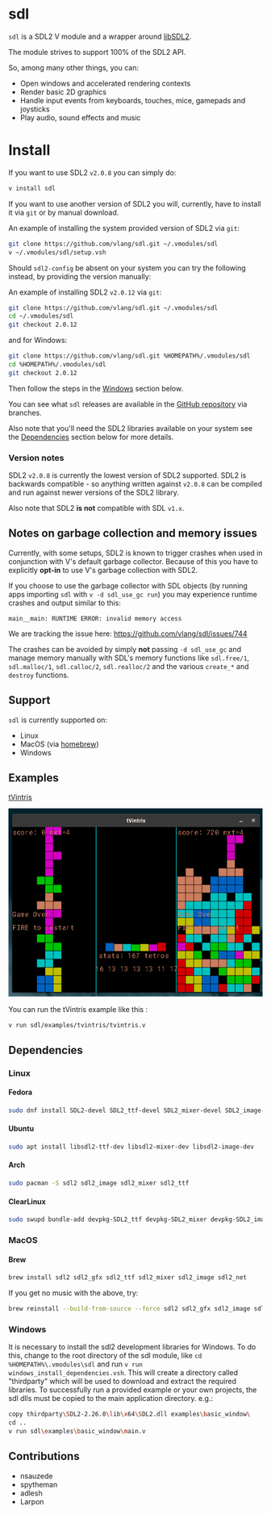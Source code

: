 # sdl

`sdl` is a SDL2 V module and a wrapper around [libSDL2](https://www.libsdl.org/).

The module strives to support 100% of the SDL2 API.

So, among many other things, you can:
- Open windows and accelerated rendering contexts
- Render basic 2D graphics
- Handle input events from keyboards, touches, mice, gamepads and joysticks
- Play audio, sound effects and music

# Install

If you want to use SDL2 `v2.0.8` you can simply do:
```bash
v install sdl
```

If you want to use another version of SDL2 you will, currently, have to install
it via `git` or by manual download.

An example of installing the system provided version of SDL2 via `git`:
```bash
git clone https://github.com/vlang/sdl.git ~/.vmodules/sdl
v ~/.vmodules/sdl/setup.vsh
```

Should `sdl2-config` be absent on your system you can try the following instead,
by providing the version manually:

An example of installing SDL2 `v2.0.12` via `git`:
```bash
git clone https://github.com/vlang/sdl.git ~/.vmodules/sdl
cd ~/.vmodules/sdl
git checkout 2.0.12
```
and for Windows:
```bash
git clone https://github.com/vlang/sdl.git %HOMEPATH%/.vmodules/sdl
cd %HOMEPATH%/.vmodules/sdl
git checkout 2.0.12
```
Then follow the steps in the [Windows](#windows) section below.

You can see what `sdl` releases are available in the [GitHub repository](https://github.com/vlang/sdl/branches) via branches.

Also note that you'll need the SDL2 libraries available on your system
see the [Dependencies](#dependencies) section below for more details.

### Version notes

SDL2 `v2.0.8` is currently the lowest version of SDL2 supported.
SDL2 is backwards compatible - so anything written against `v2.0.8` can be compiled and run
against newer versions of the SDL2 library.

Also note that SDL2 **is not** compatible with SDL `v1.x`.

## Notes on garbage collection and memory issues

Currently, with some setups, SDL2 is known to trigger crashes when used in conjunction
with V's default garbage collector. Because of this you have to explicitly **opt-in**
to use V's garbage collection with SDL2.

If you choose to use the garbage collector with SDL objects
(by running apps importing `sdl` with `v -d sdl_use_gc run`)
you may experience runtime crashes and output similar to this:

```
main__main: RUNTIME ERROR: invalid memory access
```

We are tracking the issue here: https://github.com/vlang/sdl/issues/744

The crashes can be avoided by simply **not** passing `-d sdl_use_gc` and
manage memory manually with SDL's memory functions like `sdl.free/1`, `sdl.malloc/1`,
`sdl.calloc/2`, `sdl.realloc/2` and the various `create_*` and `destroy` functions.

## Support

`sdl` is currently supported on:
- Linux
- MacOS (via [homebrew](https://brew.sh/))
- Windows

## Examples

[tVintris](examples/tvintris)

![tVintris screenshot](/examples/assets/images/tvintris.png)

You can run the tVintris example like this :
```
v run sdl/examples/tvintris/tvintris.v
```

## Dependencies

### Linux

#### Fedora
```bash
sudo dnf install SDL2-devel SDL2_ttf-devel SDL2_mixer-devel SDL2_image-devel
```
#### Ubuntu
```bash
sudo apt install libsdl2-ttf-dev libsdl2-mixer-dev libsdl2-image-dev
```

#### Arch
```bash
sudo pacman -S sdl2 sdl2_image sdl2_mixer sdl2_ttf
```

#### ClearLinux
```bash
sudo swupd bundle-add devpkg-SDL2_ttf devpkg-SDL2_mixer devpkg-SDL2_image
```

### MacOS

#### Brew
```bash
brew install sdl2 sdl2_gfx sdl2_ttf sdl2_mixer sdl2_image sdl2_net
```

If you get no music with the above, try:
```bash
brew reinstall --build-from-source --force sdl2 sdl2_gfx sdl2_image sdl2_mixer sdl2_net sdl2_ttf webp libtiff libmodplug libogg
```

### Windows
It is necessary to install the sdl2 development libraries for Windows.
To do this, change to the root directory of the sdl module, like
`cd %HOMEPATH%\.vmodules\sdl`
and run
`v run windows_install_dependencies.vsh`.
This will create a directory called "thirdparty" which will be used to download and
extract the required libraries. To successfully run a provided example or your own projects,
the sdl dlls must be copied to the main application directory. e.g.:
```bash
copy thirdparty\SDL2-2.26.0\lib\x64\SDL2.dll examples\basic_window\
cd ..
v run sdl\examples\basic_window\main.v
```

## Contributions

- nsauzede
- spytheman
- adlesh
- Larpon
